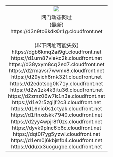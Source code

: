 ﻿<table>
  <tr></tr>
  <tr><td colspan=2 align=center><img src="https://d3n9tc6kdk0r1g.cloudfront.net/Up/oGate.jpg" /></td></tr>
  <tr><td colspan=2 align=center>网门动态网址<br/>(最新)
<br>https://d3n9tc6kdk0r1g.cloudfront.net
<br/><br/>(以下网址可能失效)
<br>https://dgb6kmq2ai9gt.cloudfront.net
<br>https://d1urn87viekc2k.cloudfront.net
<br>https://d38yxym8cq2ed7.cloudfront.net
<br>https://d2rmavsr7wvmx8.cloudfront.net
<br>https://d29yich6rnk32f.cloudfront.net
<br>https://d2edotsog0k71y.cloudfront.net
<br>https://d2w1zk4k3itu36.cloudfront.net
<br>https://d2zmz06w7k1n3e.cloudfront.net
<br>https://d1e2r5zgijf2c3.cloudfront.net
<br>https://d16nio0s1ctyak.cloudfront.net
<br>https://d1ftnxdskk7940.cloudfront.net
<br>https://d2yy4wpjr8f0zs.cloudfront.net
<br>https://dyvk9plnc6b6c.cloudfront.net
<br>https://dqt0l7yg5yzwi.cloudfront.net
<br>https://d1em0j6kbjnfb4.cloudfront.net
<br>https://dduxx3uogugbe.cloudfront.net
    </td>
  </tr>
</table>
